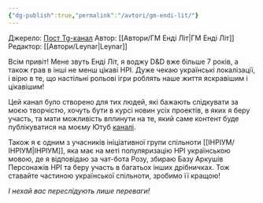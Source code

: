 ```yaml
---
{"dg-publish":true,"permalink":"/avtori/gm-endi-lit/"}
---
```


Джерело:  [Пост Tg-канал](https://t.me/gmAndyLit/7)
Автор: [[Автори/ГМ Енді Літ\|ГМ Енді Літ]]
Редактор: [[Автори/Leynar\|Leynar]]

Всім привіт! Мене звуть Енді Літ, я воджу D&D вже більше 7 років, а також грав в інші не менш цікаві НРІ. Дуже чекаю українські локалізації, і вірю в те, що настільні рольові ігри роблять наше життя яскравішим і цікавішим!

Цей канал було створено для тих людей, які бажають слідкувати за моєю творчістю, хочуть бути в курсі новин усіх проектів, в яких я беру участь, та мати можливість вплинути на те, який саме контент буде публікуватися на моєму Ютуб [каналі](https://youtube.com/@dmAndyLit).

Також я є одним з учасників ініціативної групи спільноти [[ІНРІУМ/ІНРІУМ\|ІНРІУМ]], яка має на меті популяризацію НРІ українською мовою, де я відповідаю за чат-бота Розу, збираю Базу Аркушів Персонажів НРІ та беру участь в багатьох інших дрібничках. Тож ставайте частиною української спільноти, зробимо її кращою!

*І нехай вас переслідують лише переваги!*
